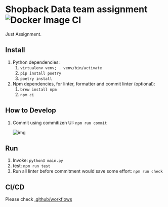 # Shopback Data team assignment ![Docker Image CI](https://github.com/david30907d/shopback-data-team/workflows/Docker%20Image%20CI/badge.svg)

Just Assignment.

## Install

1. Python dependencies:
    1. `virtualenv venv; . venv/bin/activate`
    2. `pip install poetry`
    3. `poetry install`
2. Npm dependencies, for linter, formatter and commit linter (optional):
    1. `brew install npm`
    2. `npm ci`

## How to Develop

1. Commit using commitizen UI: `npm run commit`

    ![img](https://github.com/commitizen/cz-cli/raw/master/meta/screenshots/add-commit.png)

## Run

1. Invoke: `python3 main.py`
2. test: `npm run test`
3. Run all linter before commitment would save some effort: `npm run check`

## CI/CD

Please check [.github/workflows](.github/workflows/)